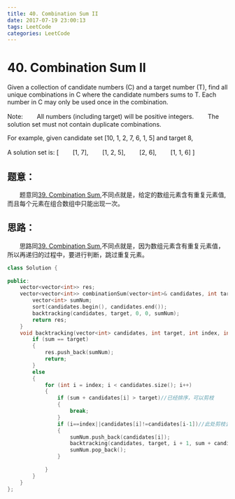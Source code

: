 ```yaml
---
title: 40. Combination Sum II
date: 2017-07-19 23:00:13
tags: LeetCode
categories: LeetCode
---
```


# 40. Combination Sum II

 Given a collection of candidate numbers (C) and a target number (T), find all unique combinations in C where the candidate numbers sums to T.
Each number in C may only be used once in the combination.

Note:
　　All numbers (including target) will be positive integers.
　　The solution set must not contain duplicate combinations.

For example, given candidate set [10, 1, 2, 7, 6, 1, 5] and target 8,

A solution set is:
[
　　[1, 7],
　　[1, 2, 5],
　　[2, 6],
　　[1, 1, 6]
]

<!---more-->

## 题意：

　　题意同[39. Combination Sum](http://blog.taoaili999.cn/2017/07/19/39-Combination-Sum/),不同点就是，给定的数组元素含有重复元素值,而且每个元素在组合数组中只能出现一次。

## 思路：

　　思路同[39. Combination Sum](http://blog.taoaili999.cn/2017/07/19/39-Combination-Sum/),不同点就是，因为数组元素含有重复元素值，所以再递归的过程中，要进行判断，跳过重复元素。

```c++
class Solution {
	
public:
	vector<vector<int>> res;
	vector<vector<int>> combinationSum(vector<int>& candidates, int target) {
		vector<int> sumNum;
		sort(candidates.begin(), candidates.end());
		backtracking(candidates, target, 0, 0, sumNum);
		return res;
	}
	void backtracking(vector<int> candidates, int target, int index, int sum, vector<int> sumNum) {
		if (sum == target)
		{
			res.push_back(sumNum);
			return;
		}
		else
		{
			for (int i = index; i < candidates.size(); i++)
			{
				if (sum + candidates[i] > target)//已经排序，可以剪枝
				{
					break;
				}
				if (i==index||candidates[i]!=candidates[i-1])//此处剪枝去除重复的元素，index是控制同一层元素，当i!=index得时候，肯定是同一层往后找同层元素，此时进行判断是否相等可以把重复元素去掉，因为已经排过序了
				{
					sumNum.push_back(candidates[i]);
					backtracking(candidates, target, i + 1, sum + candidates[i], sumNum);//此处索引i + 1取下一个元素，防止数组中一个元素取多次
					sumNum.pop_back();
				}
				
			}
		}
	}
};
```

